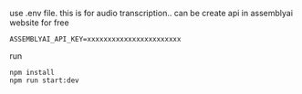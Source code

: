 

use .env file. this is for audio transcription.. can be create api in assemblyai website for free

```
ASSEMBLYAI_API_KEY=xxxxxxxxxxxxxxxxxxxxxxx

```

run 

```
npm install
npm run start:dev
```